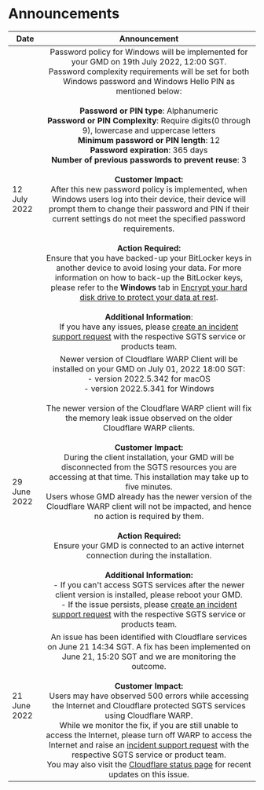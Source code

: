# Announcements

| Date  | Announcement |
| ------------- |:-------------:|
| 12 July 2022| Password policy for Windows will be implemented for your GMD on 19th July 2022, 12:00 SGT. <br>Password complexity requirements will be set for both Windows password and Windows Hello PIN as mentioned below: <br><br>**Password or PIN type**: Alphanumeric<br>**Password or PIN Complexity**: Require digits(0 through 9), lowercase and uppercase letters<br>**Minimum password or PIN length**: 12<br>**Password expiration**: 365 days<br>**Number of previous passwords to prevent reuse**: 3<br><br>**Customer Impact:**<br>After this new password policy is implemented, when Windows users log into their device, their device will prompt them to change their password and PIN if their current settings do not meet the specified password requirements.<br><br>**Action Required:**<br>Ensure that you have backed-up your BitLocker keys in another device to avoid losing your data. For more information on how to back-up the BitLocker keys, please refer to the **Windows** tab in [Encrypt your hard disk drive to protect your data at rest](https://docs.developer.tech.gov.sg/docs/security-suite-for-engineering-endpoint-devices/#/prerequisites-for-onboarding?id=encrypt-your-hard-disk-drive-to-protect-your-data-at-rest).<br><br>**Additional Information**:<br>If you have any issues, please [create an incident support request](https://docs.developer.tech.gov.sg/docs/security-suite-for-engineering-endpoint-devices/#/raise-an-incident-support-request) with the respective SGTS service or products team. |
| 29 June 2022      | Newer version of Cloudflare WARP Client will be installed on your GMD on July 01, 2022 18:00 SGT:<br> - version 2022.5.342 for macOS<br> - version 2022.5.341 for Windows<br><br> The newer version of the Cloudflare WARP client will fix the memory leak issue observed on the older Cloudflare WARP clients. <br><br> **Customer Impact:**<br> During the client installation, your GMD will be disconnected from the SGTS resources you are accessing at that time. This installation may take up to five minutes.<br> Users whose GMD already has the newer version of the Cloudflare WARP client will not be impacted, and hence no action is required by them.<br><br>**Action Required:**<br> Ensure your GMD is connected to an active internet connection during the installation.<br><br>**Additional Information:**<br>- If you can't access SGTS services after the newer client version is installed, please reboot your GMD.<br>- If the issue persists, please [create an incident support request](raise-an-incident-support-request) with the respective SGTS service or products team.|
|21 June 2022 |An issue has been identified with Cloudflare services on June 21 14:34 SGT. A fix has been implemented on June 21, 15:20 SGT and we are monitoring the outcome.<br><br>**Customer Impact:**<br> Users may have observed 500 errors while accessing the Internet and Cloudflare protected SGTS services using Cloudflare WARP.<br>While we monitor the fix, if you are still unable to access the Internet, please turn off WARP to access the Internet and raise an [incident support request](raise-an-incident-support-request) with the respective SGTS service or product team.<br>You may also visit the [Cloudflare status page](https://www.Cloudflarestatus.com/) for recent updates on this issue. |





<!--### June 29, 2022

Newer version of Cloudflare WARP Client will be installed on your GMD on July 01, 2022 18:00 SGT:
- version 2022.5.342 for macOS
- version 2022.5.341 for Windows

The newer version of the Cloudflare WARP client will fix the memory leak issue observed on the older Cloudflare WARP clients.

**Customer Impact:**

During the client installation, your GMD will be disconnected from the SGTS resources you are accessing at that time. This installation may take up to five minutes.

Users whose GMD already has the newer version of the Cloudflare WARP client will not be impacted, and hence no action is required by them.

**Action Required:**

Ensure your GMD is connected to an active internet connection during the installation.

**Additional Information:**

If you can't access SGTS services after the newer client version is installed, please reboot your GMD. If the issue persists, please [create an incident support request](raise-an-incident-support-request) with the respective SGTS service or products team.


### June 21, 2022

An issue has been identified with Cloudflare services on June 21 14:34 SGT. A fix has been implemented on Jun 21, 15:20 SGT and we are monitoring the outcome.

**Customer Impact:**

Users may have observed 500 errors while accessing the Internet and Cloudflare protected SGTS services using Cloudflare WARP.

While we monitor the fix, if you are still unable to access the Internet, please turn off WARP to access the Internet and raise an [incident support request](raise-an-incident-support-request) with the respective SGTS service or product team.

You may also visit the [Cloudflare status page](https://www.Cloudflarestatus.com/) for recent updates on this issue.-->
